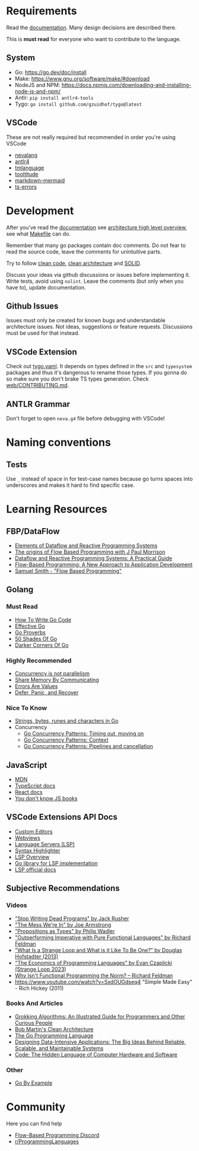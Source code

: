 # Requirements

Read the [documentation](./docs/). Many design decisions are described there.

This is **must read** for everyone who want to contribute to the language.

## System

- Go: https://go.dev/doc/install
- Make: https://www.gnu.org/software/make/#download
- NodeJS and NPM: https://docs.npmjs.com/downloading-and-installing-node-js-and-npm/
- Antlr: `pip install antlr4-tools`
- Tygo: `go install github.com/gzuidhof/tygo@latest`

## VSCode

These are not really required but recommended in order you're using VSCode

- [nevalang](https://marketplace.visualstudio.com/items?itemName=nevalang.vscode-nevalang)
- [antlr4](https://marketplace.visualstudio.com/items?itemName=mike-lischke.vscode-antlr4)
- [tmlanguage](https://marketplace.visualstudio.com/items?itemName=pedro-w.tmlanguage)
- [tooltitude](https://marketplace.visualstudio.com/items?itemName=tooltitudeteam.tooltitude)
- [markdown-mermaid](https://marketplace.visualstudio.com/items?itemName=bierner.markdown-mermaid)
- [ts-errors](https://marketplace.visualstudio.com/items?itemName=yoavbls.pretty-ts-errors)

# Development

After you've read the [documentation](./docs/) see [architecture high level overview](./ARCHITECTURE.md), see what [Makefile](./Makefile) can do.

Remember that many go packages contain doc comments. Do not fear to read the source code, leave the comments for unintuitive parts.

Try to follow [clean code](https://github.com/Pungyeon/clean-go-article), [clean architecture](https://blog.cleancoder.com/uncle-bob/2012/08/13/the-clean-architecture.html) and [SOLID](https://en.wikipedia.org/wiki/SOLID).

Discuss your ideas via github discussions or issues before implementing it. Write tests, avoid using `nolint`. Leave the comments (but only when you have to), update documentation.

## Github Issues

Issues must only be created for known bugs and understandable architecture issues. Not ideas, suggestions or feature requests. Discussions must be used for that instead.

## VSCode Extension

Check out [tygo.yaml](./tygo.yaml). It depends on types defined in the `src` and `typesystem` packages and thus it's dangerous to rename those types. If you gonna do so make sure you don't brake TS types generation. Check [web/CONTRIBUTING.md](./web/CONTRIBUTING.md).

## ANTLR Grammar

Don't forget to open `neva.g4` file before debugging with VSCode!

# Naming conventions

## Tests

Use `_` instead of space in for test-case names because go turns spaces into underscores and makes it hard to find specific case.

# Learning Resources

## FBP/DataFlow

- [Elements of Dataflow and Reactive Programming Systems](https://youtu.be/iFlT93wakVo?feature=shared)
- [The origins of Flow Based Programming with J Paul Morrison](https://youtu.be/up2yhNTsaDs?feature=shared)
- [Dataflow and Reactive Programming Systems: A Practical Guide](https://www.amazon.com/Dataflow-Reactive-Programming-Systems-Practical/dp/1497422442)
- [Flow-Based Programming: A New Approach to Application Development](https://jpaulmorrison.com/fbp/1stedchaps.html)
- [Samuel Smith - "Flow Based Programming"](https://youtu.be/j3cP8uwf5YM?feature=shared)

## Golang

### Must Read

- [How To Write Go Code](https://go.dev/doc/code)
- [Effective Go](https://go.dev/doc/effective_go)
- [Go Proverbs](https://go-proverbs.github.io/)
- [50 Shades Of Go](http://golang50shad.es/)
- [Darker Corners Of Go](https://rytisbiel.com/2021/03/06/darker-corners-of-go/)

### Highly Recommended

- [Concurrency is not parallelism](https://go.dev/blog/waza-talk)
- [Share Memory By Communicating](https://go.dev/blog/codelab-share)
- [Errors Are Values](https://go.dev/blog/errors-are-values)
- [Defer, Panic, and Recover](https://go.dev/blog/defer-panic-and-recover)

### Nice To Know

- [Strings, bytes, runes and characters in Go](https://go.dev/blog/strings)
- Concurrency
  - [Go Concurrency Patterns: Timing out, moving on](https://go.dev/blog/concurrency-timeouts)
  - [Go Concurrency Patterns: Context](https://go.dev/blog/context)
  - [Go Concurrency Patterns: Pipelines and cancellation](https://go.dev/blog/pipelines)

## JavaScript

- [MDN](https://developer.mozilla.org/en-US/)
- [TypeScript docs](https://www.typescriptlang.org/)
- [React docs](https://react.dev/)
- [You don't know JS books](https://github.com/getify/You-Dont-Know-JS)

## VSCode Extensions API Docs

- [Custom Editors](https://code.visualstudio.com/api/extension-guides/custom-editors)
- [Webviews](https://code.visualstudio.com/api/extension-guides/webview)
- [Language Servers (LSP)](https://code.visualstudio.com/api/language-extensions/language-server-extension-guide)
- [Syntax Highlighter](https://code.visualstudio.com/api/language-extensions/syntax-highlight-guide)
- [LSP Overview](https://microsoft.github.io/language-server-protocol/)
- [Go library for LSP implementation](https://github.com/tliron/glsp)
- [LSP official docs](https://microsoft.github.io/language-server-protocol/)

## Subjective Recommendations

### Videos

- ["Stop Writing Dead Programs" by Jack Rusher](https://youtu.be/8Ab3ArE8W3s?feature=shared)
- ["The Mess We're In" by Joe Armstrong](https://youtu.be/lKXe3HUG2l4?feature=shared)
- ["Propositions as Types" by Philip Wadler](https://youtu.be/IOiZatlZtGU?feature=shared)
- ["Outperforming Imperative with Pure Functional Languages" by Richard Feldman](https://youtu.be/vzfy4EKwG_Y?feature=shared)
- ["What Is a Strange Loop and What is it Like To Be One?" by Douglas Hofstadter (2013)](https://youtu.be/UT5CxsyKwxg?feature=shared)
- ["The Economics of Programming Languages" by Evan Czaplicki (Strange Loop 2023)](https://youtu.be/XZ3w_jec1v8?feature=shared)
- [Why Isn't Functional Programming the Norm? – Richard Feldman](https://youtu.be/QyJZzq0v7Z4?feature=shared)
- https://www.youtube.com/watch?v=SxdOUGdseq4 "Simple Made Easy" - Rich Hickey (2011)

### Books And Articles

- [Grokking Algorithms: An Illustrated Guide for Programmers and Other Curious People](https://www.amazon.com/Grokking-Algorithms-illustrated-programmers-curious/dp/1617292230)
- [Bob Martin's Clean Architecture](https://blog.cleancoder.com/uncle-bob/2012/08/13/the-clean-architecture.html)
- [The Go Programming Language](https://www.amazon.com/Programming-Language-Addison-Wesley-Professional-Computing/dp/0134190440)
- [Designing Data-Intensive Applications: The Big Ideas Behind Reliable, Scalable, and Maintainable Systems](https://www.amazon.com/Designing-Data-Intensive-Applications-Reliable-Maintainable/dp/1449373321)
- [Code: The Hidden Language of Computer Hardware and Software](https://www.amazon.com/Code-Language-Computer-Hardware-Software/dp/0735611319)

### Other

- [Go By Example](https://gobyexample.com/)

# Community

Here you can find help

- [Flow-Based Programming Discord](https://discord.gg/JHWRuZQJ)
- [r/ProgrammingLanguages](https://www.reddit.com/r/ProgrammingLanguages/)
